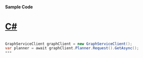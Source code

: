 #### Sample Code
# [C#](#tab/c-sharp)

```C#

GraphServiceClient graphClient = new GraphServiceClient();
var planner = await graphClient.Planner.Request().GetAsync();
*** 

```